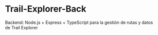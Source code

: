 # Trail-Explorer-Back
Backend: Node.js + Express + TypeScript para la gestión de rutas y datos de Trail Explorer
